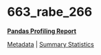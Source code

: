 # 663_rabe_266

[**Pandas Profiling Report**](https://epistasislab.github.io/penn-ml-benchmarks/profile/663_rabe_266.html)

[Metadata](metadata.yaml) | [Summary Statistics](summary_stats.tsv)

